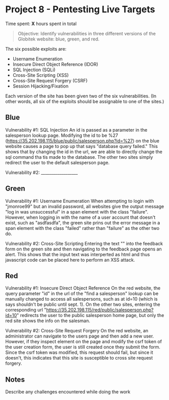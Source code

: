 # Project 8 - Pentesting Live Targets

Time spent: **X** hours spent in total

> Objective: Identify vulnerabilities in three different versions of the Globitek website: blue, green, and red.

The six possible exploits are:
* Username Enumeration
* Insecure Direct Object Reference (IDOR)
* SQL Injection (SQLi)
* Cross-Site Scripting (XSS)
* Cross-Site Request Forgery (CSRF)
* Session Hijacking/Fixation

Each version of the site has been given two of the six vulnerabilities. (In other words, all six of the exploits should be assignable to one of the sites.)

## Blue

  Vulnerability #1: SQL Injection
  An id is passed as a parameter in the salesperson lookup page. Modifying the id to be %27 (https://35.202.198.115/blue/public/salesperson.php?id=%27) on the blue website causes a page to pop up that says "database query failed." This shows that by changing the id in the url, we are able to directly change the sql command tha tis made to the database. The other two sites simply redirect the user to the default salesperson page.

Vulnerability #2: __________________


## Green

Vulnerability #1: Username Enumeration
When attempting to login with "jmonroe99" but an invalid password, all websites give the output message "log in was unsuccessful" in a span element with the class "failure". However, when logging in with the name of a user account that doesn't exist, such as "asdfasdfa", the green site prins out the error message in a span element with the class "failed" rather than "failure" as the other two do. 

Vulnerability #2: Cross-Site Scripting
Entering the text "<script>alert('Michael found the XSS!');</script>" into the feedback form on the green site and then navigating to the feedback page opens an alert. This shows that the input text was interperted as html and thus javascript code can be placed here to perform an XSS attack.


## Red

Vulnerability #1: Insecure Direct Object Reference
On the red website, the query parameter "id" in the url of the "find a salesperson" lookup can be manually changed to access all salespersons, such as at id=10 (which is says shouldn't be public until sept. 1). On the other two sites, entering the corresponding url "https://35.202.198.115/red/public/salesperson.php?id=10" redirects the user to the public salesperson home page, but only the red site shows the info on the salesman. 

Vulnerability #2: Cross-Site Request Forgery
On the red website, an administrator can navigate to the users page and then add a new user. However, if they inspect element on the page and modify the csrf token of the user creation form, the user is still created once they submit the form. Since the csrf token was modified, this request should fail, but since it doesn't, this indicates that this site is susceptible to cross site request forgery.


## Notes

Describe any challenges encountered while doing the work
